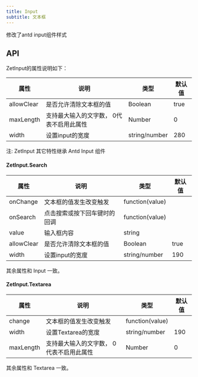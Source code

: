 ```yaml
---
title: Input
subtitle: 文本框
---
```


修改了antd input组件样式

## API

ZetInput的属性说明如下：

属性 | 说明 | 类型 | 默认值
-----|-----|-----|------
allowClear | 是否允许清除文本框的值 | Boolean | true
maxLength | 支持最大输入的文字数， 0代表不启用此属性 | Number | 0 
width | 设置input的宽度 | string/number | 280

注: ZetInput 其它特性继承 Antd Input 组件

#### ZetInput.Search

属性 | 说明 | 类型 | 默认值
-----|-----|-----|------
onChange | 文本框的值发生改变触发 | function(value) 
onSearch | 点击搜索或按下回车键时的回调 | function(value)
value | 输入框内容 | string  
allowClear | 是否允许清除文本框的值 | Boolean | true
width | 设置input的宽度 | string/number | 190

其余属性和 Input 一致。

#### ZetInput.Textarea<!--  -->

属性 | 说明 | 类型 | 默认值
-----|-----|-----|------
change | 文本框的值发生改变触发 | function(value) 
width | 设置Textarea的宽度 | string/number | 190
maxLength | 支持最大输入的文字数， 0代表不启用此属性 | Number | 0 

其余属性和 Textarea 一致。






